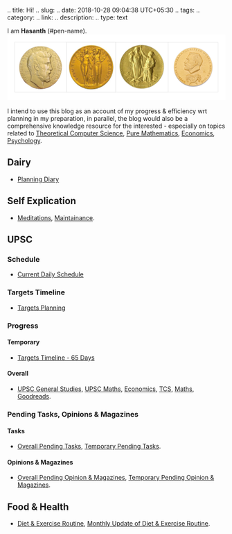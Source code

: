.. title: Hi!
.. slug:
.. date: 2018-10-28 09:04:38 UTC+05:30
.. tags: 
.. category: 
.. link: 
.. description: 
.. type: text

I am **Hasanth** (#pen-name). 
![](/images/Collage-2.jpg)

I intend to use this blog as an account of my progress & efficiency wrt planning in my preparation, in parallel, the blog would also be a comprehensive knowledge resource for the interested - especially on topics related to 
<a href="/categories/tcs/">Theoretical Computer Science</a>,  <a href="/categories/maths/">Pure Mathematics</a>,  <a  href="/categories/economics/">Economics</a>, <a href="/categories/goodreads/">Psychology</a>.

## Dairy
- [Planning Diary](link://slug/planning-diary)

## Self Explication
- [Meditations](link://slug/meditations), [Maintainance](link://slug/maintainance).

## UPSC 
### Schedule
- [Current Daily Schedule](link://slug/current-schedule)
### Targets Timeline
- [Targets Planning](link://slug/targets-timeline)
### Progress
#### Temporary
- [Targets Timeline - 65 Days](link://slug/targets-timeline-65-days)
#### Overall
- [UPSC General Studies](link://slug/progress-overall-upsc-general-studies), [UPSC Maths](link://slug/progress-overall-upsc-maths), [Economics](link://slug/progress-overall-economics), [TCS](link://slug/progress-overall-tcs), [Maths](link://slug/progress-overall-maths), [Goodreads](link://slug/progress-overall-goodreads).
### Pending Tasks, Opinions & Magazines
#### Tasks
- [Overall Pending Tasks](link://slug/pending-tasks-overall), [Temporary Pending Tasks](link://slug/pending-tasks-temporary).
#### Opinions & Magazines
- [Overall Pending Opinion & Magazines](link://slug/pending-opinion-and-magazines-overall), [Temporary Pending Opinion & Magazines](link://slug/pending-opinion-and-magazines-temporary).

## Food & Health
- [Diet & Exercise Routine](link://slug/diet-and-exercise-routine), [Monthly Update of Diet & Exercise Routine](link://slug/monthly-update-of-diet-and-exercise-routine).










